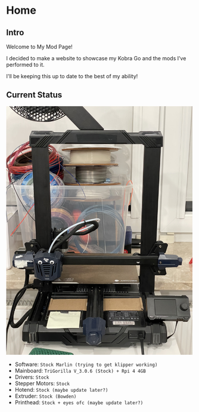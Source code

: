 # Home
## Intro
Welcome to My Mod Page!

I decided to make a website to showcase my Kobra Go and the mods I’ve performed to it.

I'll be keeping this up to date to the best of my ability!

## Current Status
<img src="assets/setup.jpeg" alt="drawing" width="500"/>

* Software: 
    ```Stock Marlin (trying to get klipper working)```
* Mainboard:
    ```TriGorilla V_3.0.6 (Stock) + Rpi 4 4GB```
* Drivers:
    ```Stock```
* Stepper Motors:
    ```Stock```
* Hotend:
    ```Stock (maybe update later?)```
* Extruder:
    ```Stock (Bowden)```
* Printhead:
    ```Stock + eyes ofc (maybe update later?)```
